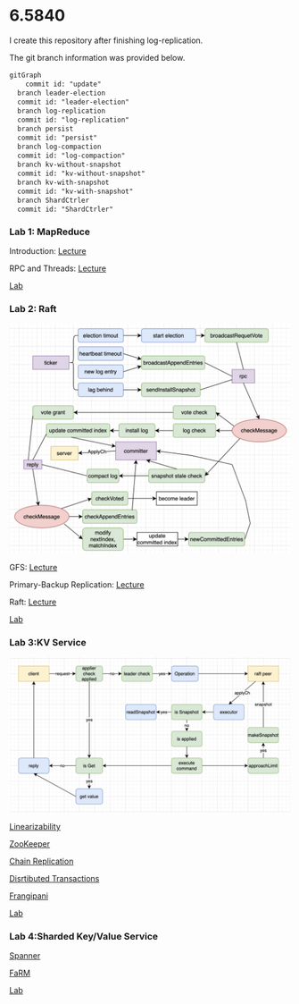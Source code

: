 # 6.5840

I create this repository after finishing log-replication. 

The git branch information was provided below.

```mermaid
gitGraph
	commit id: "update"
  branch leader-election
  commit id: "leader-election"
  branch log-replication
  commit id: "log-replication"
  branch persist
  commit id: "persist"
  branch log-compaction
  commit id: "log-compaction"
  branch kv-without-snapshot
  commit id: "kv-without-snapshot"
  branch kv-with-snapshot
  commit id: "kv-with-snapshot"
  branch ShardCtrler
  commit id: "ShardCtrler"
```



### Lab 1: MapReduce

Introduction: [Lecture](md/Lecture-1.md)

RPC and Threads: [Lecture](md/Lecture-2.md)

[Lab](md/Lab-1.md)

### Lab 2: Raft

![raft-diagram](./md/image/raft-diagram.png)

GFS: [Lecture](md/lecture-3.md)

Primary-Backup Replication: [Lecture](md/Lecture-4.md)

Raft: [Lecture](md/Lecture-5.md) 

[Lab](md/Lab-2.md) 

### Lab 3:KV Service

![kvserver](./md/image/kvserver.png)

[Linearizability](md/Lecture-9.md)

[ZooKeeper](md/Lecture-10.md)

[Chain Replication](md/Lecture-11.md)

[Disrtibuted Transactions](md/Lecture-12.md)

[Frangipani](md/Lecture-13.md)

[Lab](md/Lab-3.md)

### Lab 4:Sharded Key/Value Service

[Spanner](md/Lecture-14.md)

[FaRM](md/Lecture-15.md)

[Lab](md/Lab-4.md)
